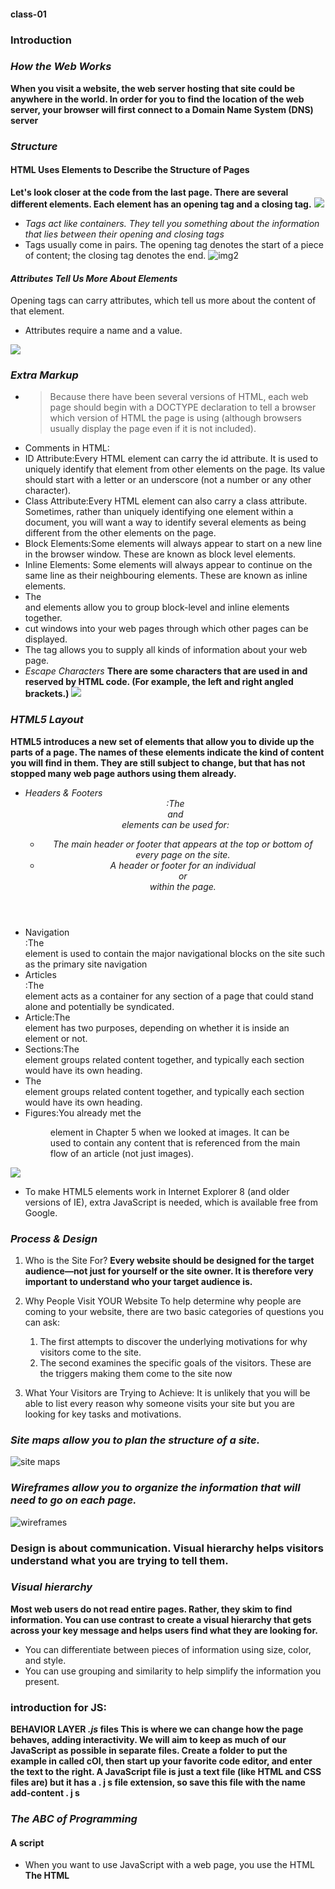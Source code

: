 #### class-01

### Introduction

### *How the Web Works*
**When you visit a website, the web server 
hosting that site could be anywhere in the 
world. In order for you to find the location of 
the web server, your browser will first connect 
to a Domain Name System (DNS) server**

### *Structure*
#### HTML Uses Elements to Describe the Structure of Pages
**Let's look closer at the code from the last page. 
There are several different elements. Each 
element has an opening tag and a closing tag.**
![](https://www.w3schools.com/html/img_notepad.png)
- *Tags act like containers. They tell you something about the information that lies between their opening and closing tags*
- Tags usually come in pairs. The opening tag denotes 
the start of a piece of content; the closing tag denotes 
the end.
![img2](https://hi-static.z-dn.net/files/d72/7fa73ad3345012d066f693a8d5b3e83d.jpg)

#### *Attributes Tell Us More About Elements*

Opening tags can carry attributes, which tell us more 
about the content of that element.
- Attributes require a name and a value.


![](https://www.computerhope.com/jargon/h/html-tag.gif)

### *Extra Markup*
* >Because there have been several versions of HTML, each 
web page should begin with a DOCTYPE declaration to tell a 
browser which version of HTML the page is using (although 
browsers usually display the page even if it is not included). 
* Comments in HTML: <!-- -->
* ID Attribute:Every HTML element can carry the id attribute. It is used to uniquely identify that element 
from other elements on the page. Its value should start with a letter or an underscore (not a number or any other character).
* Class Attribute:Every HTML element can also carry a class attribute. Sometimes, rather than uniquely identifying one element within a document, you will want a way to identify several elements as being different from the other elements on the page. 
* Block Elements:Some elements will always appear to start on a new line in the browser window. These are known as block level elements. 
* Inline Elements: Some elements will always appear to continue on the same line as their neighbouring elements. These are known as inline elements. 
* The <div> and <span> elements allow you to group 
block-level and inline elements together.
* <iframes> cut windows into your web pages through 
which other pages can be displayed.
* The <meta> tag allows you to supply all kinds of 
information about your web page.
* *Escape Characters*
**There are some characters that are used in 
and reserved by HTML code. (For example, the 
left and right angled brackets.)**
![](https://i.pinimg.com/originals/e9/06/5f/e9065fb4413e79caec092dbc14e1a6cf.jpg)


### *HTML5 Layout*
**HTML5 introduces a new set of elements that allow you to divide up the parts of a page. The names of these elements indicate the kind of content you will find in them. They are still subject to change, but that has not stopped many web page authors using them already.**

* *Headers & Footers <header> <footer>:The <header> and <footer> elements can be used for:*
  * *The main header or footer that appears at the top or  bottom of every page on the site.*
  * *A header or footer for an individual <article> or <section> within the page.*
* Navigation *<nav>*:The *<nav>* element is used to contain the major navigational blocks on the site such as the primary site navigation
* Articles *<article>* :The <article> element acts as a container for any section of a page that could stand alone and potentially be syndicated.
* Article:The *<aside>* element has two purposes, depending on whether it is inside an *<article>* element or not.
* Sections:The *<section>* element groups related content together, and typically each section would have its own heading.
* The *<section>* element groups related content together, and typically each section would have its own heading.
* Figures:You already met the *<figure>* element in Chapter 5 when we looked at images. It can be used to contain any content that is referenced from the main flow of an article (not just images). 

![](https://images.slideplayer.com/24/7231201/slides/slide_4.jpg)

* To make HTML5 elements work in Internet Explorer 8 
(and older versions of IE), extra JavaScript is needed, 
which is available free from Google.


### *Process & Design*
1. Who is the Site For?
**Every website should be designed for the target audience—not just for yourself or the site owner. It is therefore very important to understand who your target audience is.**

2. Why People Visit YOUR Website
To help determine why people are coming to your website, 
there are two basic categories of questions you can ask:
   1. The first attempts to discover the underlying motivations for why visitors come to the site.
   2. The second examines the specific goals of the visitors. These are the triggers making them come to the site now

3. What Your Visitors are Trying to Achieve: It is unlikely that you will be able to list every reason why someone visits your site but you are looking for key tasks and motivations.

### *Site maps allow you to plan the structure of a site.*
![site maps](https://www.connectinternetsolutions.com/wp-content/uploads/2016/03/html-sitemap.png)

### *Wireframes allow you to organize the information that will need to go on each page.*
![wireframes](https://i.pinimg.com/originals/c3/de/24/c3de24c8c79004b349f12052f76d70b0.png)

### Design is about communication. Visual hierarchy helps visitors understand what you are trying to tell them.

### *Visual hierarchy*
**Most web users do not read entire pages. Rather, they skim to find information. You can use contrast to create a visual hierarchy that gets across your key message and helps users find what they are looking for.**
* You can differentiate between pieces of information 
using size, color, and style. 
* You can use grouping and similarity to help simplify 
the information you present.

### introduction for JS:
**BEHAVIOR LAYER *.js* files This is where we can change how the page behaves, adding interactivity. We will aim to keep as much of our JavaScript as possible in separate files.
Create a folder to put the example in called cOl, then start up your favorite code editor, and enter the text to the right. A JavaScript file is just a text file (like HTML and CSS files are) but it has a . j s file extension, so save this file with the name add-content . j s**

### *The ABC of Programming*
#### A script

- When you want to use JavaScript with a web page, you use the HTML
**The HTML <script> element is used in HTML pages
to tell the browser to load the JavaScript file (rather like
the <link> element can be used to load a CSS file).
If you view the source code of the page in the browser,
the JavaScript will not have changed the HTML,
because the script works with the model of the web
page that the browser has created.**
- A script is a series of instructions that a computer can follow one-by-one. Each individual instruction or step is known as a statement. Statements should end with a semicolon.

### *COMPUTERS CREATE MODELS OF THE WORLD USING DATA*
* *OBJECTS & PROPERTIES*
**In computer programming, each physical thing in the world can be represented as an object.
Each object can have its own: **
* Properties 
* Events:In the real world, people interact with objects. These interactions can change the values of the properties in these objects.  
* Methods: Methods represent things people need to do with objects. They can retrieve or update the values of an object's properties.  
**Together they create a working model of that object.PUTTING IT ALL TOGETHER Computers use data to create models of things in the real world. The events, methods, and properties of an object all relate to each other: Events can trigger methods, and methods can retrieve or update an objects properties.  **
* THE DOCUMENT OBJECT REPRESENTS AN HTML PAGE Using the document object, you can access and change what content users see on the page and respond to how they interact with it.
* HOW A BROWSER SEES A WEB PAGE?
1.  RECEIVE A PAGE AS HTML CODE 
2. CREATE A MODEL OF THE PAGE AND STORE IT IN MEMORY.
3. USE A RENDERING ENGINE TO SHOW THE PAGE ON SCREEN.

### *How do i write a script for a web page?*

* It is best to keep JavaScript code in its own JavaScript  file. JavaScript files are text files (like HTML pages and  CSS style sheets), but they have the . j s extension. 
* The HTML <script> element is used in HTML pages to tell the browser to load the JavaScript file (rather like the <link> element can be used to load a CSS file).
* If you view the source code of the page in the browser, the JavaScript will not have changed the HTML, because the script works with the model of the web page that the browser has created. 

### *Objects & Methods*

![Objects & Methods](https://media.geeksforgeeks.org/wp-content/uploads/20190306104652/obj21.png)

![Objects & Methods2](https://i.stack.imgur.com/PpIXb.jpg)




